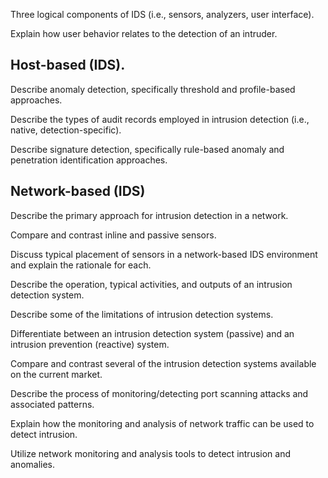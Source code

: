 Three logical components of IDS (i.e., sensors, analyzers, user interface).

Explain how user behavior relates to the detection of an intruder.

## Host-based (IDS). 
Describe anomaly detection, specifically threshold and profile-based approaches.

Describe the types of audit records employed in intrusion detection (i.e., native, detection-specific).

Describe signature detection, specifically rule-based anomaly and penetration identification approaches.

## Network-based (IDS)
Describe the primary approach for intrusion detection in a network.

Compare and contrast inline and passive sensors.

Discuss typical placement of sensors in a network-based IDS environment and explain the rationale for each.

Describe the operation, typical activities, and outputs of an intrusion detection system.

Describe some of the limitations of intrusion detection systems.

Differentiate between an intrusion detection system (passive) and an intrusion prevention (reactive) system.

Compare and contrast several of the intrusion detection systems available on the current market.

Describe the process of monitoring/detecting port scanning attacks and associated patterns.

Explain how the monitoring and analysis of network traffic can be used to detect intrusion.

Utilize network monitoring and analysis tools to detect intrusion and anomalies.
